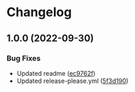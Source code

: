 # Changelog

## 1.0.0 (2022-09-30)


### Bug Fixes

* Updated readme ([ec9762f](https://github.com/chenlitchian/test/commit/ec9762ff5b887282415dcc5d7de272bed35fa595))
* Updated release-please.yml ([5f3d190](https://github.com/chenlitchian/test/commit/5f3d190819235b22b6d1eb8986887bbadcc7080f))
